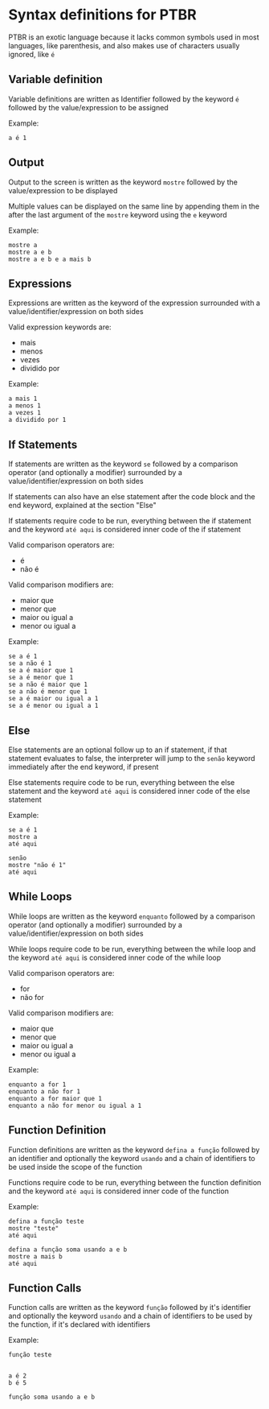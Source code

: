 # Syntax definitions for PTBR

PTBR is an exotic language because it lacks common symbols used in most languages, like parenthesis, and also makes use of characters usually ignored, like `é`

## Variable definition

Variable definitions are written as Identifier followed by the keyword `é` followed by the value/expression to be assigned

Example:
```
a é 1
```

## Output

Output to the screen is written as the keyword `mostre` followed by the value/expression to be displayed

Multiple values can be displayed on the same line by appending them in the after the last argument of the `mostre` keyword using the `e` keyword

Example:
```
mostre a
mostre a e b
mostre a e b e a mais b
```

## Expressions

Expressions are written as the keyword of the expression surrounded with a value/identifier/expression on both sides

Valid expression keywords are:
- mais
- menos
- vezes
- dividido por

Example:
```
a mais 1
a menos 1
a vezes 1
a dividido por 1
```

## If Statements

If statements are written as the keyword `se` followed by a comparison operator (and optionally a modifier) surrounded by a value/identifier/expression on both sides

If statements can also have an else statement after the code block and the end keyword, explained at the section "Else"

If statements require code to be run, everything between the if statement and the keyword `até aqui` is considered inner code of the if statement

Valid comparison operators are:
- é
- não é

Valid comparison modifiers are:
- maior que
- menor que
- maior ou igual a
- menor ou igual a

Example:
```
se a é 1
se a não é 1
se a é maior que 1
se a é menor que 1
se a não é maior que 1
se a não é menor que 1
se a é maior ou igual a 1
se a é menor ou igual a 1
```

## Else

Else statements are an optional follow up to an if statement, if that statement evaluates to false, the interpreter will jump to the `senão` keyword immediately after the end keyword, if present

Else statements require code to be run, everything between the else statement and the keyword `até aqui` is considered inner code of the else statement

Example:
```
se a é 1
mostre a
até aqui

senão
mostre "não é 1"
até aqui
```

## While Loops

While loops are written as the keyword `enquanto` followed by a comparison operator (and optionally a modifier) surrounded by a value/identifier/expression on both sides

While loops require code to be run, everything between the while loop and the keyword `até aqui` is considered inner code of the while loop

Valid comparison operators are:
- for
- não for

Valid comparison modifiers are:
- maior que
- menor que
- maior ou igual a
- menor ou igual a

Example:
```
enquanto a for 1
enquanto a não for 1
enquanto a for maior que 1
enquanto a não for menor ou igual a 1
```

## Function Definition

Function definitions are written as the keyword `defina a função` followed by an identifier and optionally the keyword `usando` and a chain of identifiers to be used inside the scope of the function

Functions require code to be run, everything between the function definition and the keyword `até aqui` is considered inner code of the function

Example:
```
defina a função teste
mostre "teste"
até aqui

defina a função soma usando a e b
mostre a mais b
até aqui
```

## Function Calls

Function calls are written as the keyword `função` followed by it's identifier and optionally the keyword `usando` and a chain of identifiers to be used by the function, if it's declared with identifiers

Example:
```
função teste


a é 2
b é 5

função soma usando a e b
```
